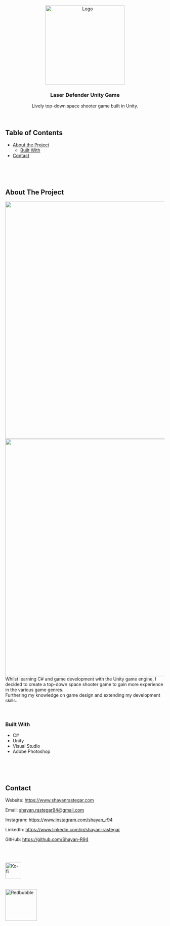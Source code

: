 <!-- PROJECT LOGO -->
<br />
<p align="center">
  <a href="https://github.com/Shayan-R94/Laser-Defender-Unity-Game">
    <img src="https://user-images.githubusercontent.com/26175544/105646759-981d5b00-5e99-11eb-867d-09650cbff648.png" alt="Logo" width="250" height="auto">
  </a>

  <h3 align="center">Laser Defender Unity Game</h3>

  <p align="center">
    Lively top-down space shooter game built in Unity.
    <br />
    <br />
    <br />
  </p>
</p>

<!-- TABLE OF CONTENTS -->

## Table of Contents

- [About the Project](#about-the-project)
  - [Built With](#built-with)
- [Contact](#contact)

<br />
<br />
<br />

<!-- ABOUT THE PROJECT -->

## About The Project

<img src="https://user-images.githubusercontent.com/26175544/71906395-e615d280-3161-11ea-8637-8064daebdaf5.gif" width="750" height="auto">
<img src="https://user-images.githubusercontent.com/26175544/71906450-ffb71a00-3161-11ea-8ab5-9d79ac6f8f7d.png" width="750" height="auto">
<br />
Whilst learning C# and game development with the Unity game engine, I decided to create a top-down space shooter game to gain more experience in the various game genres.
<br />
Furthering my knowledge on game design and extending my development skills.

<br />
<br />
<br />

### Built With

- []() C#
- []() Unity
- []() Visual Studio
- []() Adobe Photoshop

<br />
<br />
<br />

<!-- CONTACT -->

## Contact

Website: https://www.shayanrastegar.com

Email: shayan.rastegar94@gmail.com

Instagram: https://www.instagram.com/shayan_r94

LinkedIn: https://www.linkedin.com/in/shayan-rastegar

GitHub: https://github.com/Shayan-R94

<br />
<br />
<br />

<a href="https://ko-fi.com/shayan_r">
    <img src="https://cdn.ko-fi.com/cdn/kofi5.png" alt="Ko-fi" width="auto" height="50">
</a>

<br />
<br />
<br />

<a href="Shayan-R.redbubble.com">
    <img src="https://d1ielco78gv5pf.cloudfront.net/assets/75x75-Brandmark-Transparent-5914f9388de7f61a2e2fb260ed39145a5719139b6559762350135c21771f12c0.png" alt="Redbubble" width="auto" height="100">
</a>

